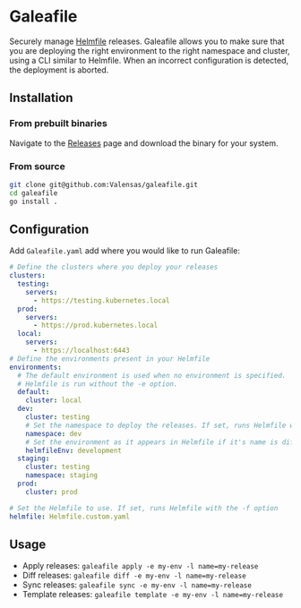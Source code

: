 # Galeafile

Securely manage [Helmfile](https://helmfile.readthedocs.io/en/latest/) releases. Galeafile allows you to make sure
that you are deploying the right environment  to the right namespace and cluster, using a CLI similar to Helmfile.
When an incorrect configuration is detected, the deployment is aborted.

## Installation

### From prebuilt binaries

Navigate to the [Releases](https://github.com/Valensas/galeafile/releases) page and download the binary for your system.

### From source

```bash
git clone git@github.com:Valensas/galeafile.git
cd galeafile
go install .
```

## Configuration

Add `Galeafile.yaml` add where you would like to run Galeafile:

```yaml
# Define the clusters where you deploy your releases
clusters:
  testing:
    servers:
      - https://testing.kubernetes.local
  prod:
    servers:
      - https://prod.kubernetes.local
  local:
    servers:
      - https://localhost:6443
# Define the environments present in your Helmfile
environments:
  # The default environment is used when no environment is specified.
  # Helmfile is run without the -e option.
  default:
    cluster: local
  dev:
    cluster: testing
    # Set the namespace to deploy the releases. If set, runs Helmfile with the -n option
    namespace: dev
    # Set the environment as it appears in Helmfile if it's name is different from the one in Galeafile.
    helmfileEnv: development
  staging:
    cluster: testing
    namespace: staging
  prod:
    cluster: prod

# Set the Helmfile to use. If set, runs Helmfile with the -f option
helmfile: Helmfile.custom.yaml
```

## Usage

- Apply releases: `galeafile apply -e my-env -l name=my-release`
- Diff releases: `galeafile diff -e my-env -l name=my-release`
- Sync releases: `galeafile sync -e my-env -l name=my-release`
- Template releases: `galeafile template -e my-env -l name=my-release`
